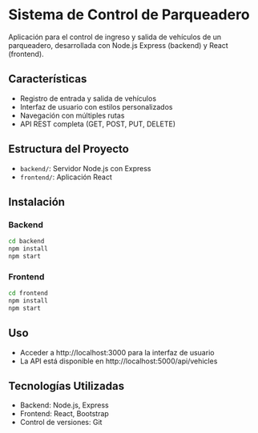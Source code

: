 # Sistema de Control de Parqueadero

Aplicación para el control de ingreso y salida de vehículos de un parqueadero, desarrollada con Node.js Express (backend) y React (frontend).

## Características

- Registro de entrada y salida de vehículos
- Interfaz de usuario con estilos personalizados
- Navegación con múltiples rutas
- API REST completa (GET, POST, PUT, DELETE)

## Estructura del Proyecto

- `backend/`: Servidor Node.js con Express
- `frontend/`: Aplicación React

## Instalación

### Backend

```bash
cd backend
npm install
npm start
```

### Frontend

```bash
cd frontend
npm install
npm start
```

## Uso

- Acceder a http://localhost:3000 para la interfaz de usuario
- La API está disponible en http://localhost:5000/api/vehicles

## Tecnologías Utilizadas

- Backend: Node.js, Express
- Frontend: React, Bootstrap
- Control de versiones: Git